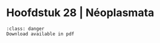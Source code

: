 # Hoofdstuk 28 | Néoplasmata

```{admonition} Copyright
:class: danger
Download available in pdf
```
